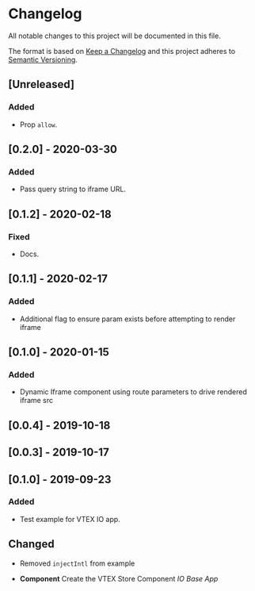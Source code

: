 # Changelog

All notable changes to this project will be documented in this file.

The format is based on [Keep a Changelog](http://keepachangelog.com/en/1.0.0/)
and this project adheres to [Semantic Versioning](http://semver.org/spec/v2.0.0.html).

## [Unreleased]
### Added
- Prop `allow`.

## [0.2.0] - 2020-03-30
### Added
- Pass query string to iframe URL.

## [0.1.2] - 2020-02-18
### Fixed
- Docs.

## [0.1.1] - 2020-02-17

### Added
- Additional flag to ensure param exists before attempting to render iframe

## [0.1.0] - 2020-01-15

### Added
- Dynamic Iframe component using route parameters to drive rendered iframe src

## [0.0.4] - 2019-10-18

## [0.0.3] - 2019-10-17

## [0.1.0] - 2019-09-23
### Added
- Test example for VTEX IO app.

## Changed
- Removed `injectIntl` from example

- **Component** Create the VTEX Store Component _IO Base App_
